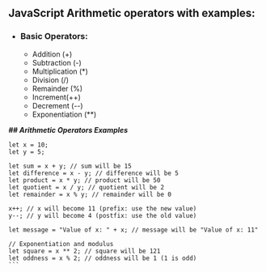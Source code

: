 ## JavaScript Arithmetic operators with examples:

* ### Basic Operators:
    * Addition (+) 
    * Subtraction (-)
    * Multiplication (*)
    * Division (/)
    * Remainder (%) 
    * Increment(++)
    * Decrement (--)
    * Exponentiation (**)
  
***## Arithmetic Operators Examples***

````
let x = 10;
let y = 5;

let sum = x + y; // sum will be 15
let difference = x - y; // difference will be 5
let product = x * y; // product will be 50
let quotient = x / y; // quotient will be 2
let remainder = x % y; // remainder will be 0

x++; // x will become 11 (prefix: use the new value)
y--; // y will become 4 (postfix: use the old value)

let message = "Value of x: " + x; // message will be "Value of x: 11"

// Exponentiation and modulus
let square = x ** 2; // square will be 121
let oddness = x % 2; // oddness will be 1 (1 is odd)
```
